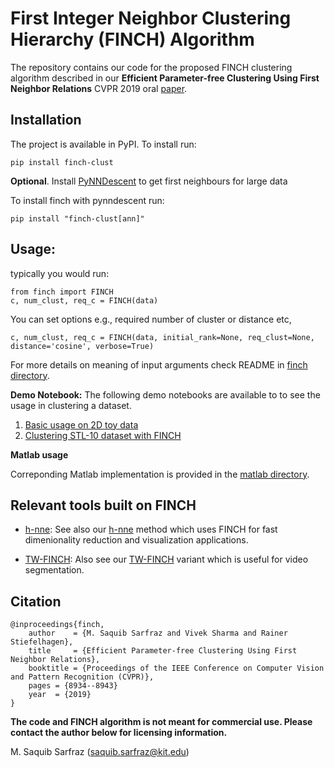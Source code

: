 # First Integer Neighbor Clustering Hierarchy (FINCH) Algorithm

The repository contains our code for the proposed FINCH clustering algorithm described in our **Efficient Parameter-free Clustering Using First Neighbor Relations** CVPR 2019 oral [paper](http://openaccess.thecvf.com/content_CVPR_2019/papers/Sarfraz_Efficient_Parameter-Free_Clustering_Using_First_Neighbor_Relations_CVPR_2019_paper.pdf).



## Installation
The project is available in PyPI. To install run:

`pip install finch-clust`  

**Optional**.  Install [PyNNDescent](https://github.com/lmcinnes/pynndescent) to get first neighbours for large data

To install finch with pynndescent run:

`pip install "finch-clust[ann]"`  


## Usage:

typically you would run: 
``` 
from finch import FINCH
c, num_clust, req_c = FINCH(data)

```
You can set options e.g., required number of cluster or distance etc,

```
c, num_clust, req_c = FINCH(data, initial_rank=None, req_clust=None, distance='cosine', verbose=True)
```

For more details on meaning of input arguments check README in [finch directory](finch/README.md). 

**Demo Notebook:** The following demo notebooks are available to to see the usage in clustering a dataset.

1. [Basic usage on 2D toy data](notebooks/Basic_usage.ipynb)
2. [Clustering STL-10 dataset with FINCH](notebooks/Clustering_with_FINCH.ipynb)
 


**Matlab usage**

Correponding Matlab implementation is provided in the [matlab directory](matlab/README.md).



## Relevant tools built on FINCH
- [h-nne](https://github.com/koulakis/h-nne): See also our [h-nne](https://github.com/koulakis/h-nne) method which uses FINCH for fast dimenionality reduction  and visualization applications.

- [TW-FINCH](https://github.com/ssarfraz/FINCH-Clustering/tree/master/TW-FINCH): Also see our [TW-FINCH](https://github.com/ssarfraz/FINCH-Clustering/tree/master/TW-FINCH) variant which is useful for video segmentation.
## Citation 
```
@inproceedings{finch,
    author    = {M. Saquib Sarfraz and Vivek Sharma and Rainer Stiefelhagen}, 
    title     = {Efficient Parameter-free Clustering Using First Neighbor Relations}, 
    booktitle = {Proceedings of the IEEE Conference on Computer Vision and Pattern Recognition (CVPR)},
    pages = {8934--8943}
    year  = {2019}
}

```

**The code and FINCH algorithm is not meant for commercial use. Please contact the author below for licensing information.**

M. Saquib Sarfraz (saquib.sarfraz@kit.edu)
